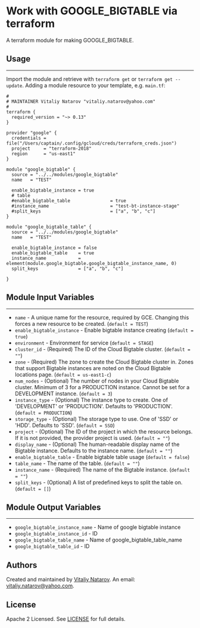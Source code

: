 # Work with GOOGLE_BIGTABLE via terraform

A terraform module for making GOOGLE_BIGTABLE.


## Usage
----------------------
Import the module and retrieve with ```terraform get``` or ```terraform get --update```. Adding a module resource to your template, e.g. `main.tf`:

```
#
# MAINTAINER Vitaliy Natarov "vitaliy.natarov@yahoo.com"
#
terraform {
  required_version = "~> 0.13"
}

provider "google" {
  credentials = file("/Users/captain/.config/gcloud/creds/terraform_creds.json")
  project     = "terraform-2018"
  region      = "us-east1"
}

module "google_bigtable" {
  source = "../../modules/google_bigtable"
  name   = "TEST"

  enable_bigtable_instance = true
  # table
  #enable_bigtable_table               = true
  #instance_name                       = "test-bt-instance-stage"
  #split_keys                          = ["a", "b", "c"]
}

module "google_bigtable_table" {
  source = "../../modules/google_bigtable"
  name   = "TEST"

  enable_bigtable_instance = false
  enable_bigtable_table    = true
  instance_name            = element(module.google_bigtable.google_bigtable_instance_name, 0)
  split_keys               = ["a", "b", "c"]

}

```

## Module Input Variables
----------------------
- `name` - A unique name for the resource, required by GCE. Changing this forces a new resource to be created. (`default = TEST`)
- `enable_bigtable_instance` - Enable bigtable instance creating (`default = true`)
- `environment` - Environment for service (`default = STAGE`)
- `cluster_id` - (Required) The ID of the Cloud Bigtable cluster. (`default = ""`)
- `zone` - (Required) The zone to create the Cloud Bigtable cluster in. Zones that support Bigtable instances are noted on the Cloud Bigtable locations page. (`default = us-east1-c`)
- `num_nodes` - (Optional) The number of nodes in your Cloud Bigtable cluster. Minimum of 3 for a PRODUCTION instance. Cannot be set for a DEVELOPMENT instance. (`default = 3`)
- `instance_type` - (Optional) The instance type to create. One of 'DEVELOPMENT' or 'PRODUCTION'. Defaults to 'PRODUCTION'. (`default = PRODUCTION`)
- `storage_type` - (Optional) The storage type to use. One of 'SSD' or 'HDD'. Defaults to 'SSD'. (`default = SSD`)
- `project` - (Optional) The ID of the project in which the resource belongs. If it is not provided, the provider project is used. (`default = ""`)
- `display_name` - (Optional) The human-readable display name of the Bigtable instance. Defaults to the instance name. (`default = ""`)
- `enable_bigtable_table` - Enable bigtable table usage (`default = false`)
- `table_name` - The name of the table. (`default = ""`)
- `instance_name` - (Required) The name of the Bigtable instance. (`default = ""`)
- `split_keys` - (Optional) A list of predefined keys to split the table on. (`default = []`)

## Module Output Variables
----------------------
- `google_bigtable_instance_name` - Name of google bigtable instance
- `google_bigtable_instance_id` - ID
- `google_bigtable_table_name` - Name of google_bigtable_table_name
- `google_bigtable_table_id` - ID


## Authors

Created and maintained by [Vitaliy Natarov](https://github.com/SebastianUA). An email: [vitaliy.natarov@yahoo.com](vitaliy.natarov@yahoo.com).

## License

Apache 2 Licensed. See [LICENSE](https://github.com/SebastianUA/terraform/blob/master/LICENSE) for full details.
